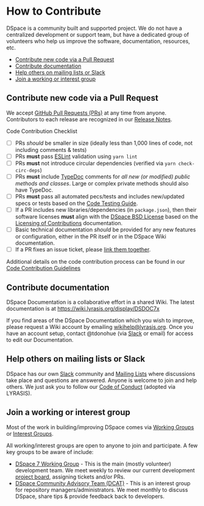 # How to Contribute

DSpace is a community built and supported project. We do not have a centralized development or support team, but have a dedicated group of volunteers who help us improve the software, documentation, resources, etc.

- [Contribute new code via a Pull Request](#contribute-new-code-via-a-pull-request)
- [Contribute documentation](#contribute-documentation)
- [Help others on mailing lists or Slack](#help-others-on-mailing-lists-or-slack)
- [Join a working or interest group](#join-a-working-or-interest-group)

## Contribute new code via a Pull Request

We accept [GitHub Pull Requests (PRs)](https://docs.github.com/en/pull-requests/collaborating-with-pull-requests/proposing-changes-to-your-work-with-pull-requests/creating-a-pull-request-from-a-fork) at any time from anyone.
Contributors to each release are recognized in our [Release Notes](https://wiki.lyrasis.org/display/DSDOC7x/Release+Notes).

Code Contribution Checklist

- [ ] PRs _should_ be smaller in size (ideally less than 1,000 lines of code, not including comments & tests)
- [ ] PRs **must** pass [ESLint](https://eslint.org/) validation using `yarn lint`
- [ ] PRs **must** not introduce circular dependencies (verified via `yarn check-circ-deps`)
- [ ] PRs **must** include [TypeDoc](https://typedoc.org/) comments for _all new (or modified) public methods and classes_. Large or complex private methods should also have TypeDoc.
- [ ] PRs **must** pass all automated pecs/tests and includes new/updated specs or tests based on the [Code Testing Guide](https://wiki.lyrasis.org/display/DSPACE/Code+Testing+Guide).
- [ ] If a PR includes new libraries/dependencies (in `package.json`), then their software licenses **must** align with the [DSpace BSD License](https://github.com/DSpace/dspace-angular/blob/main/LICENSE) based on the [Licensing of Contributions](https://wiki.lyrasis.org/display/DSPACE/Code+Contribution+Guidelines#CodeContributionGuidelines-LicensingofContributions) documentation.
- [ ] Basic technical documentation _should_ be provided for any new features or configuration, either in the PR itself or in the DSpace Wiki documentation.
- [ ] If a PR fixes an issue ticket, please [link them together](https://docs.github.com/en/issues/tracking-your-work-with-issues/linking-a-pull-request-to-an-issue).

Additional details on the code contribution process can be found in our [Code Contribution Guidelines](https://wiki.lyrasis.org/display/DSPACE/Code+Contribution+Guidelines)

## Contribute documentation

DSpace Documentation is a collaborative effort in a shared Wiki. The latest documentation is at https://wiki.lyrasis.org/display/DSDOC7x

If you find areas of the DSpace Documentation which you wish to improve, please request a Wiki account by emailing wikihelp@lyrasis.org.
Once you have an account setup, contact @tdonohue (via [Slack](https://wiki.lyrasis.org/display/DSPACE/Slack) or email) for access to edit our Documentation.

## Help others on mailing lists or Slack

DSpace has our own [Slack](https://wiki.lyrasis.org/display/DSPACE/Slack) community and [Mailing Lists](https://wiki.lyrasis.org/display/DSPACE/Mailing+Lists) where discussions take place and questions are answered.
Anyone is welcome to join and help others. We just ask you to follow our [Code of Conduct](https://www.lyrasis.org/about/Pages/Code-of-Conduct.aspx) (adopted via LYRASIS).

## Join a working or interest group

Most of the work in building/improving DSpace comes via [Working Groups](https://wiki.lyrasis.org/display/DSPACE/DSpace+Working+Groups) or [Interest Groups](https://wiki.lyrasis.org/display/DSPACE/DSpace+Interest+Groups).

All working/interest groups are open to anyone to join and participate. A few key groups to be aware of include:

- [DSpace 7 Working Group](https://wiki.lyrasis.org/display/DSPACE/DSpace+7+Working+Group) - This is the main (mostly volunteer) development team. We meet weekly to review our current development [project board](https://github.com/orgs/DSpace/projects), assigning tickets and/or PRs.
- [DSpace Community Advisory Team (DCAT)](https://wiki.lyrasis.org/display/cmtygp/DSpace+Community+Advisory+Team) - This is an interest group for repository managers/administrators. We meet monthly to discuss DSpace, share tips & provide feedback back to developers.
